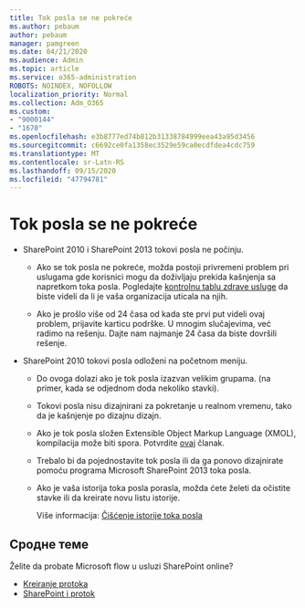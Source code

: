 ```yaml
---
title: Tok posla se ne pokreće
ms.author: pebaum
author: pebaum
manager: pamgreen
ms.date: 04/21/2020
ms.audience: Admin
ms.topic: article
ms.service: o365-administration
ROBOTS: NOINDEX, NOFOLLOW
localization_priority: Normal
ms.collection: Adm_O365
ms.custom:
- "9000144"
- "1670"
ms.openlocfilehash: e3b8777ed74b812b31338784999eea43a95d3456
ms.sourcegitcommit: c6692ce0fa1358ec3529e59ca0ecdfdea4cdc759
ms.translationtype: MT
ms.contentlocale: sr-Latn-RS
ms.lasthandoff: 09/15/2020
ms.locfileid: "47794781"
---
```

# <a name="workflow-is-not-starting"></a>Tok posla se ne pokreće

- SharePoint 2010 i SharePoint 2013 tokovi posla ne počinju.

    - Ako se tok posla ne pokreće, možda postoji privremeni problem pri uslugama gde korisnici mogu da doživljaju prekida kašnjenja sa napretkom toka posla. Pogledajte [kontrolnu tablu zdrave usluge](https:/admin.microsoft.com/AdminPortal/Home#/servicehealth) da biste videli da li je vaša organizacija uticala na njih.

    - Ako je prošlo više od 24 časa od kada ste prvi put videli ovaj problem, prijavite karticu podrške. U mnogim slučajevima, već radimo na rešenju. Dajte nam najmanje 24 časa da biste dovršili rešenje.

- SharePoint 2010 tokovi posla odloženi na početnom meniju.

    - Do ovoga dolazi ako je tok posla izazvan velikim grupama. (na primer, kada se odjednom doda nekoliko stavki).

    - Tokovi posla nisu dizajnirani za pokretanje u realnom vremenu, tako da je kašnjenje po dizajnu dizajn.

   -  Ako je tok posla složen Extensible Object Markup Language (XMOL), kompilacija može biti spora. Potvrdite [ovaj](https://support.microsoft.com//kb/3043697) članak.

    - Trebalo bi da pojednostavite tok posla ili da ga ponovo dizajnirate pomoću programa Microsoft SharePoint 2013 toka posla.

    - Ako je vaša istorija toka posla porasla, možda ćete želeti da očistite stavke ili da kreirate novu listu istorije.

        Više informacija: [Čišćenje istorije toka posla](https://blogs.technet.microsoft.com/marj/2015/08/07/sharepoint-2010-workflows-best-practice-purge-workflow-history-list-items/)


## <a name="related-topics"></a>Сродне теме
Želite da probate Microsoft flow u usluzi SharePoint online?
- [Kreiranje protoka](https://support.office.com/article/Create-a-flow-for-a-list-or-library-in-SharePoint-Online-or-OneDrive-for-Business-a9c3e03b-0654-46af-a254-20252e580d01) 
- [SharePoint i protok](https://flow.microsoft.com/blog/sharepoint-and-flow/) 


